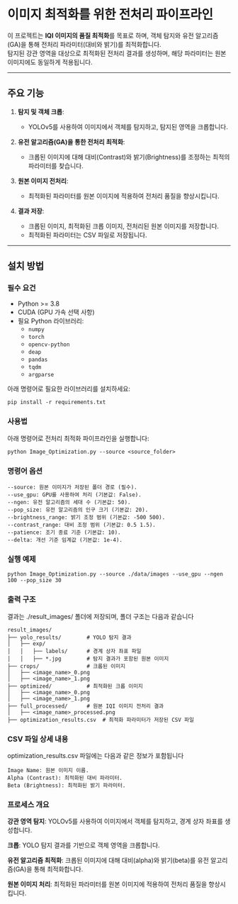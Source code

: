 # 이미지 최적화를 위한 전처리 파이프라인

이 프로젝트는 **IQI 이미지의 품질 최적화**를 목표로 하며, 
객체 탐지와 유전 알고리즘(GA)을 통해 전처리 파라미터(대비와 밝기)를 최적화합니다.  
탐지된 강관 영역을 대상으로 최적화된 전처리 결과를 생성하며, 해당 파라미터는 원본 이미지에도 동일하게 적용됩니다.

---

## 주요 기능

1. **탐지 및 객체 크롭**:
   - YOLOv5를 사용하여 이미지에서 객체를 탐지하고, 탐지된 영역을 크롭합니다.

2. **유전 알고리즘(GA)을 통한 전처리 최적화**:
   - 크롭된 이미지에 대해 대비(Contrast)와 밝기(Brightness)를 조정하는 최적의 파라미터를 찾습니다.

3. **원본 이미지 전처리**:
   - 최적화된 파라미터를 원본 이미지에 적용하여 전처리 품질을 향상시킵니다.

4. **결과 저장**:
   - 크롭된 이미지, 최적화된 크롭 이미지, 전처리된 원본 이미지를 저장합니다.
   - 최적화된 파라미터는 CSV 파일로 저장됩니다.

---

## 설치 방법

### 필수 요건

- Python >= 3.8
- CUDA (GPU 가속 선택 사항)
- 필요 Python 라이브러리:
  - `numpy`
  - `torch`
  - `opencv-python`
  - `deap`
  - `pandas`
  - `tqdm`
  - `argparse`

아래 명령어로 필요한 라이브러리를 설치하세요:

```
pip install -r requirements.txt
```
### 사용법

아래 명령어로 전처리 최적화 파이프라인을 실행합니다:
```
python Image_Optimization.py --source <source_folder> 
```

### 명령어 옵션
```
--source: 원본 이미지가 저장된 폴더 경로 (필수).
--use_gpu: GPU를 사용하여 처리 (기본값: False).
--ngen: 유전 알고리즘의 세대 수 (기본값: 50).
--pop_size: 유전 알고리즘의 인구 크기 (기본값: 20).
--brightness_range: 밝기 조정 범위 (기본값: -500 500).
--contrast_range: 대비 조정 범위 (기본값: 0.5 1.5).
--patience: 조기 종료 기준 (기본값: 10).
--delta: 개선 기준 임계값 (기본값: 1e-4).
```

### 실행 예제
```
python Image_Optimization.py --source ./data/images --use_gpu --ngen 100 --pop_size 30
```
### 출력 구조

결과는 ./result_images/ 폴더에 저장되며, 폴더 구조는 다음과 같습니다
```
result_images/
├── yolo_results/        # YOLO 탐지 결과
│   ├── exp/
│   │   ├── labels/      # 경계 상자 좌표 파일
│   │   ├── *.jpg        # 탐지 결과가 포함된 원본 이미지
├── crops/               # 크롭된 이미지
│   ├── <image_name>_0.png
│   ├── <image_name>_1.png
├── optimized/           # 최적화된 크롭 이미지
│   ├── <image_name>_0.png
│   ├── <image_name>_1.png
├── full_processed/      # 원본 IQI 이미지 전처리 결과
│   ├── <image_name>_processed.png
├── optimization_results.csv  # 최적화 파라미터가 저장된 CSV 파일
```
### CSV 파일 상세 내용

optimization_results.csv 파일에는 다음과 같은 정보가 포함됩니다
```
Image Name: 원본 이미지 이름.
Alpha (Contrast): 최적화된 대비 파라미터.
Beta (Brightness): 최적화된 밝기 파라미터.
```

### 프로세스 개요
**강관 영역 탐지**: YOLOv5를 사용하여 이미지에서 객체를 탐지하고, 경계 상자 좌표를 생성합니다.

**크롭**: YOLO 탐지 결과를 기반으로 객체 영역을 크롭합니다.

**유전 알고리즘 최적화**: 크롭된 이미지에 대해 대비(alpha)와 밝기(beta)를 유전 알고리즘(GA)을 통해 최적화합니다.

**원본 이미지 처리**: 최적화된 파라미터를 원본 이미지에 적용하여 전처리 품질을 향상시킵니다.
